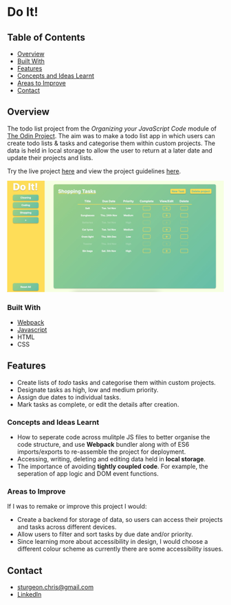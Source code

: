 # Do It!

## Table of Contents

- [Overview](#overview)
- [Built With](#built-with)
- [Features](#features)
- [Concepts and Ideas Learnt](#concepts-and-ideas-learnt)
- [Areas to Improve](#areas-to-improve)
- [Contact](#contact)

## Overview

The todo list project from the _Organizing your JavaScript Code_ module of [The Odin Project](https://www.theodinproject.com/). The aim was to make a todo list app in which users can create todo lists & tasks and categorise them within custom projects. The data is held in local storage to allow the user to return at a later date and update their projects and lists.

Try the live project [here](https://chrissturgeon.github.io/odin-toDo/) and view the project guidelines [here](https://www.theodinproject.com/lessons/node-path-javascript-todo-list).

![Front page screenshot](/src/screenshot.jpg 'Front Page')

### Built With

- [Webpack](https://webpack.js.org/)
- [Javascript](https://www.javascript.com/)
- HTML
- CSS

## Features

- Create lists of _todo_ tasks and categorise them within custom projects.
- Designate tasks as high, low and medium priority.
- Assign due dates to individual tasks.
- Mark tasks as complete, or edit the details after creation.

### Concepts and Ideas Learnt

- How to seperate code across mulitple JS files to better organise the code structure, and use **Webpack** bundler along with of ES6 imports/exports to re-assemble the project for deployment.
- Accessing, writing, deleting and editing data held in **local storage**.
- The importance of avoiding **tightly coupled code**. For example, the seperation of app logic and DOM event functions.

### Areas to Improve

If I was to remake or improve this project I would:

- Create a backend for storage of data, so users can access their projects and tasks across different devices.
- Allow users to filter and sort tasks by due date and/or priority.
- Since learning more about accessibility in design, I would choose a different colour scheme as currently there are some accessibility issues.

## Contact

- sturgeon.chris@gmail.com
- [LinkedIn](https://www.linkedin.com/in/chris-sturgeon-36a74254/)

